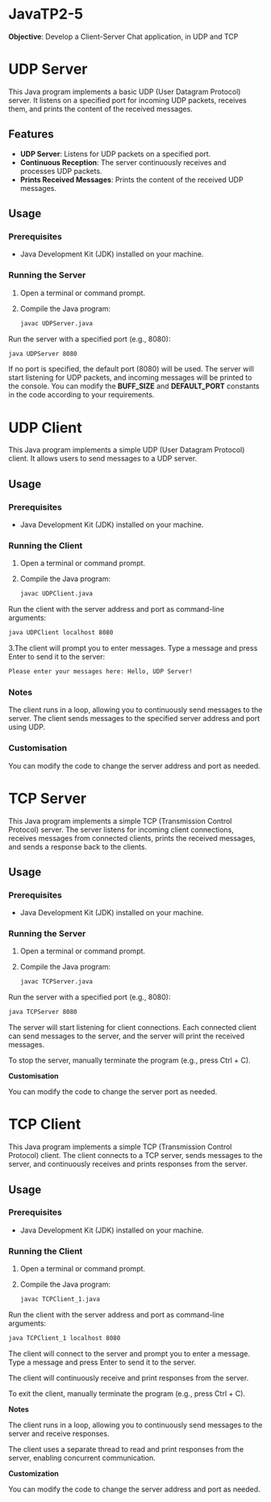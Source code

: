 # JavaTP2-5
**Objective**: Develop a Client-Server Chat application, in UDP and TCP

# UDP Server

This Java program implements a basic UDP (User Datagram Protocol) server. It listens on a specified port for incoming UDP packets, receives them, and prints the content of the received messages.

## Features

- **UDP Server**: Listens for UDP packets on a specified port.
- **Continuous Reception**: The server continuously receives and processes UDP packets.
- **Prints Received Messages**: Prints the content of the received UDP messages.

## Usage

### Prerequisites

- Java Development Kit (JDK) installed on your machine.

### Running the Server

1. Open a terminal or command prompt.

2. Compile the Java program:
   ```bash
   javac UDPServer.java
Run the server with a specified port (e.g., 8080):
   ```bash
   java UDPServer 8080
   ```

If no port is specified, the default port (8080) will be used.
The server will start listening for UDP packets, and incoming messages will be printed to the console.
You can modify the **BUFF_SIZE** and **DEFAULT_PORT** constants in the code according to your requirements.


# UDP Client

This Java program implements a simple UDP (User Datagram Protocol) client. It allows users to send messages to a UDP server.

## Usage

### Prerequisites

- Java Development Kit (JDK) installed on your machine.

### Running the Client

1. Open a terminal or command prompt.

2. Compile the Java program:
   ```bash
   javac UDPClient.java
Run the client with the server address and port as command-line arguments:
   ```bash
   java UDPClient localhost 8080
   ```

3.The client will prompt you to enter messages. Type a message and press Enter to send it to the server:
   ```bash
   Please enter your messages here: Hello, UDP Server!
   ```
### Notes

The client runs in a loop, allowing you to continuously send messages to the server.
The client sends messages to the specified server address and port using UDP.

### Customisation

You can modify the code to change the server address and port as needed.
   
# TCP Server

This Java program implements a simple TCP (Transmission Control Protocol) server. The server listens for incoming client connections, receives messages from connected clients, prints the received messages, and sends a response back to the clients.

## Usage

### Prerequisites

- Java Development Kit (JDK) installed on your machine.

### Running the Server

1. Open a terminal or command prompt.

2. Compile the Java program:

   ```bash
   javac TCPServer.java
Run the server with a specified port (e.g., 8080):
```bash
java TCPServer 8080
```

The server will start listening for client connections. Each connected client can send messages to the server, and the server will print the received messages.

To stop the server, manually terminate the program (e.g., press Ctrl + C).

**Customisation**

You can modify the code to change the server port as needed.

# TCP Client

This Java program implements a simple TCP (Transmission Control Protocol) client. The client connects to a TCP server, sends messages to the server, and continuously receives and prints responses from the server.

## Usage

### Prerequisites

- Java Development Kit (JDK) installed on your machine.

### Running the Client

1. Open a terminal or command prompt.

2. Compile the Java program:

   ```bash
   javac TCPClient_1.java
Run the client with the server address and port as command-line arguments:
```bash
java TCPClient_1 localhost 8080
```
The client will connect to the server and prompt you to enter a message. Type a message and press Enter to send it to the server.

The client will continuously receive and print responses from the server.

To exit the client, manually terminate the program (e.g., press Ctrl + C).

**Notes**

The client runs in a loop, allowing you to continuously send messages to the server and receive responses.

The client uses a separate thread to read and print responses from the server, enabling concurrent communication.

**Customization**

You can modify the code to change the server address and port as needed.
